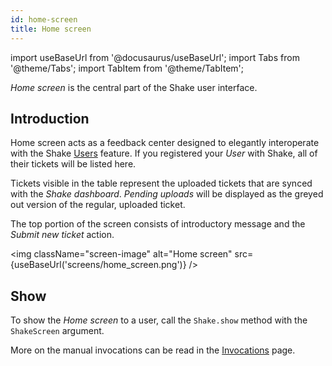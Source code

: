 ```yaml
---
id: home-screen
title: Home screen
---
```

import useBaseUrl from '@docusaurus/useBaseUrl';
import Tabs from '@theme/Tabs';
import TabItem from '@theme/TabItem';

*Home screen* is the central part of the Shake user interface.

## Introduction

Home screen acts as a feedback center designed to elegantly interoperate with the Shake [Users](android/users/introduction.md) feature.
If you registered your *User* with Shake, all of their tickets will be listed here.

Tickets visible in the table represent the uploaded tickets that are synced with the *Shake dashboard*.
*Pending uploads* will be displayed as the greyed out version of the regular, uploaded ticket.

The top portion of the screen consists of introductory message and the *Submit new ticket* action.

<img
  className="screen-image"
  alt="Home screen"
  src={useBaseUrl('screens/home_screen.png')}
/>

## Show

To show the *Home screen* to a user, call the `Shake.show` method with the `ShakeScreen` argument.

More on the manual invocations can be read in the [Invocations](android/customer-feedback/invoke.md/#invoke-through-code) page.
